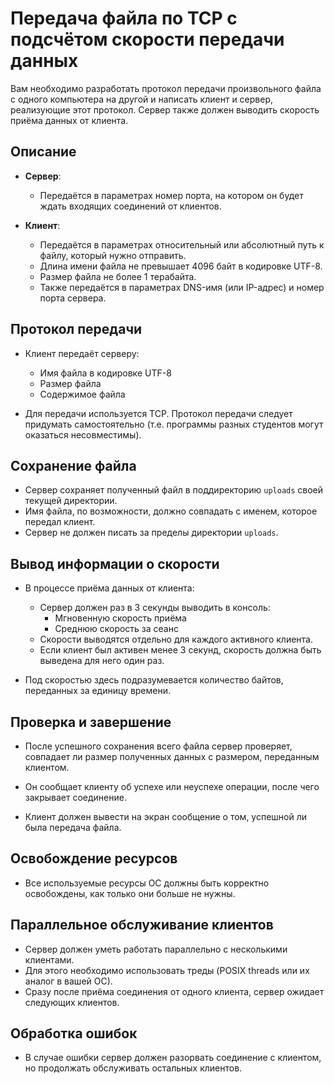 # Передача файла по TCP с подсчётом скорости передачи данных

Вам необходимо разработать протокол передачи произвольного файла с одного компьютера на другой и написать клиент и сервер, реализующие этот протокол. Сервер также должен выводить скорость приёма данных от клиента.

## Описание

- **Сервер**:
    - Передаётся в параметрах номер порта, на котором он будет ждать входящих соединений от клиентов.

- **Клиент**:
    - Передаётся в параметрах относительный или абсолютный путь к файлу, который нужно отправить.
    - Длина имени файла не превышает 4096 байт в кодировке UTF-8.
    - Размер файла не более 1 терабайта.
    - Также передаётся в параметрах DNS-имя (или IP-адрес) и номер порта сервера.

## Протокол передачи

- Клиент передаёт серверу:
    - Имя файла в кодировке UTF-8
    - Размер файла
    - Содержимое файла

- Для передачи используется TCP. Протокол передачи следует придумать самостоятельно (т.е. программы разных студентов могут оказаться несовместимы).

## Сохранение файла

- Сервер сохраняет полученный файл в поддиректорию `uploads` своей текущей директории.
- Имя файла, по возможности, должно совпадать с именем, которое передал клиент.
- Сервер не должен писать за пределы директории `uploads`.

## Вывод информации о скорости

- В процессе приёма данных от клиента:
    - Сервер должен раз в 3 секунды выводить в консоль:
        - Мгновенную скорость приёма
        - Среднюю скорость за сеанс
    - Скорости выводятся отдельно для каждого активного клиента.
    - Если клиент был активен менее 3 секунд, скорость должна быть выведена для него один раз.

- Под скоростью здесь подразумевается количество байтов, переданных за единицу времени.

## Проверка и завершение

- После успешного сохранения всего файла сервер проверяет, совпадает ли размер полученных данных с размером, переданным клиентом.
- Он сообщает клиенту об успехе или неуспехе операции, после чего закрывает соединение.

- Клиент должен вывести на экран сообщение о том, успешной ли была передача файла.

## Освобождение ресурсов

- Все используемые ресурсы ОС должны быть корректно освобождены, как только они больше не нужны.

## Параллельное обслуживание клиентов

- Сервер должен уметь работать параллельно с несколькими клиентами.
- Для этого необходимо использовать треды (POSIX threads или их аналог в вашей ОС).
- Сразу после приёма соединения от одного клиента, сервер ожидает следующих клиентов.

## Обработка ошибок

- В случае ошибки сервер должен разорвать соединение с клиентом, но продолжать обслуживать остальных клиентов.
